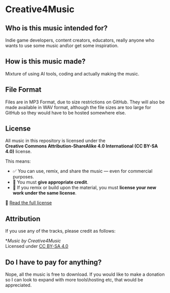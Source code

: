 # Creative4Music

## Who is this music intended for?
Indie game developers, content creators, educators, really anyone who wants to use some music and\or get some inspiration.

## How is this music made?
Mixture of using AI tools, coding and actually making the music.

## File Format
Files are in MP3 Format, due to size restrictions on GitHub. They will also be made available in WAV format, although the file sizes are too large for GitHub so they would have to be hosted somewhere else.

## License
All music in this repository is licensed under the  
**Creative Commons Attribution-ShareAlike 4.0 International (CC BY-SA 4.0)** license.

This means:

- ✅ You can use, remix, and share the music — even for commercial purposes.
- 🔗 You must **give appropriate credit**.
- 🔁 If you remix or build upon the material, you must **license your new work under the same license**.

🔗 [Read the full license](https://creativecommons.org/licenses/by-sa/4.0/)

## Attribution
If you use any of the tracks, please credit as follows:

**Music by Creative4Music*  
Licensed under [CC BY-SA 4.0](https://creativecommons.org/licenses/by-sa/4.0/)

## Do I have to pay for anything?
Nope, all the music is free to download. If you would like to make a donation so I can look to expand with more tools\hosting etc, that would be appreciated.

